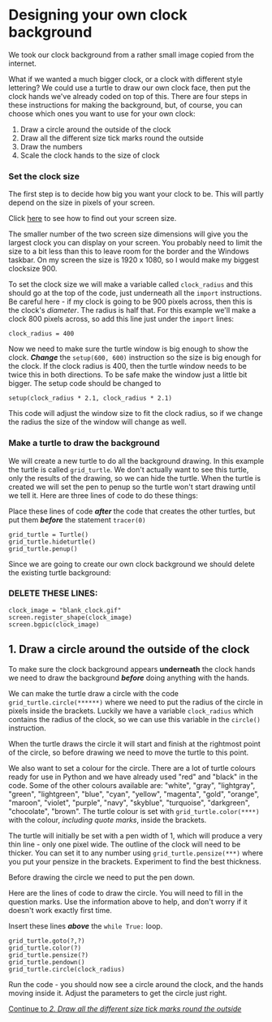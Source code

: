 # Designing your own clock background

We took our clock background from a rather small image copied from the internet.

What if we wanted a much bigger clock, or a clock with different style lettering? We could use a turtle to draw our own clock face, then put the clock hands we've already coded on top of this. There are four steps in these instructions for making the background, but, of course, you can choose which ones you want to use for your own clock:

1. Draw a circle around the outside of the clock
2. Draw all the different size tick marks round the outside
3. Draw the numbers
4. Scale the clock hands to the size of clock

### Set the clock size

The first step is to decide how big you want your clock to be. This will partly depend on the size in pixels of your screen.

Click [here](SCREENSIZE.md) to see how to find out your screen size.

The smaller number of the two screen size dimensions will give you the largest clock you can display on your screen. You probably need to limit the size to a bit less than this to leave room for the border and the Windows taskbar. On my screen the size is 1920 x 1080, so I would make my biggest clocksize 900.

To set the clock size we will make a variable called ```clock_radius``` and this should go at the top of the code, just underneath all the ```import``` instructions. Be careful here - if my clock is going to be 900 pixels across, then this is the clock's *diameter*. The radius is half that. For this example we'll make a clock 800 pixels across, so add this line just under the ```import``` lines:
```
clock_radius = 400
```
Now we need to make sure the turtle window is big enough to show the clock. **_Change_** the ```setup(600, 600)``` instruction so the size is big enough for the clock. If the clock radius is 400, then the turtle window needs to be twice this in both directions. To be safe make the window just a little bit bigger. The setup code should be changed to
```
setup(clock_radius * 2.1, clock_radius * 2.1)
```
This code will adjust the window size to fit the clock radius, so if we change the radius the size of the window will change as well.

### Make a turtle to draw the background

We will create a new turtle to do all the background drawing. In this example the turtle is called ```grid_turtle```. We don't actually want to see this turtle, only the results of the drawing, so we can hide the turtle. When the turtle is created we will set the pen to penup so the turtle won't start drawing until we tell it. Here are three lines of code to do these things:

Place these lines of code _**after**_ the code that creates the other turtles, but put them _**before**_ the statement ```tracer(0)```

```
grid_turtle = Turtle()
grid_turtle.hideturtle()
grid_turtle.penup()
```

Since we are going to create our own clock background we should delete the existing turtle background:
### **DELETE THESE LINES:**
```
clock_image = "blank_clock.gif"
screen.register_shape(clock_image)
screen.bgpic(clock_image)
```

## 1. Draw a circle around the outside of the clock

To make sure the clock background appears **underneath** the clock hands we need to draw the background _**before**_ doing anything with the hands.

We can make the turtle draw a circle with the code ```grid_turtle.circle(******)``` where we need to put the radius of the circle in pixels inside the brackets. Luckily we have a variable ```clock_radius``` which contains the radius of the clock, so we can use this variable in the ```circle()``` instruction.

When the turtle draws the circle it will start and finish at the rightmost point of the circle, so before drawing we need to move the turtle to this point. 

We also want to set a colour for the circle. There are a lot of turtle colours ready for use in Python and we have already used "red" and "black" in the code. Some of the other colours available are: "white", "gray", "lightgray", "green", "lightgreen", "blue", "cyan", "yellow", "magenta", "gold", "orange", "maroon", "violet", "purple", "navy", "skyblue", "turquoise", "darkgreen", "chocolate", "brown". The turtle colour is set with ```grid_turtle.color(****)``` with the colour, *including quote marks*, inside the brackets.

The turtle will initially be set with a pen width of 1, which will produce a very thin line - only one pixel wide. The outline of the clock will need to be thicker. You can set it to any number using ```grid_turtle.pensize(***)``` where you put your pensize in the brackets. Experiment to find the best thickness.

Before drawing the circle we need to put the pen down.

Here are the lines of code to draw the circle. You will need to fill in the question marks. Use the information above to help, and don't worry if it doesn't work exactly first time.

Insert these lines _**above**_ the ```while True:``` loop.

```
grid_turtle.goto(?,?)
grid_turtle.color(?)
grid_turtle.pensize(?)
grid_turtle.pendown()
grid_turtle.circle(clock_radius)
```

Run the code - you should now see a circle around the clock, and the hands moving inside it. Adjust the parameters to get the circle just right.

[Continue to *2. Draw all the different size tick marks round the outside*](README2.md)